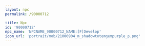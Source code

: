 ```yaml
---
layout: npc
permalink: /90000712

title: Npc
id: '90000712'
npc_name: 'NPCNAME_90000712_NAME:[F]Develop'
icon_url: 'portrait/mob/21000904_m_shadowtotemgempurple_p.png'
---
```

